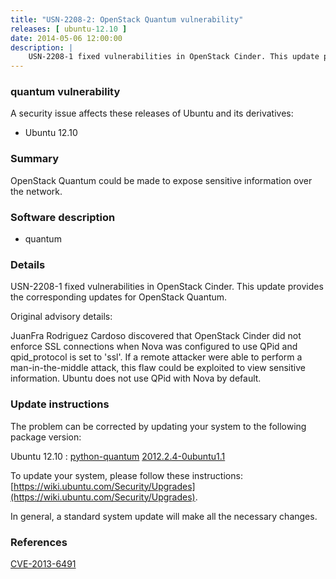 ```yaml
---
title: "USN-2208-2: OpenStack Quantum vulnerability"
releases: [ ubuntu-12.10 ]
date: 2014-05-06 12:00:00
description: |
    USN-2208-1 fixed vulnerabilities in OpenStack Cinder. This update provides the corresponding updates for OpenStack Quantum.
--- 
```

 
### quantum vulnerability

A security issue affects these releases of Ubuntu and its derivatives:

* Ubuntu 12.10

### Summary

OpenStack Quantum could be made to expose sensitive information over the network.

### Software description

* quantum 

### Details

USN-2208-1 fixed vulnerabilities in OpenStack Cinder. This update provides the corresponding updates for OpenStack Quantum.

Original advisory details:

 JuanFra Rodriguez Cardoso discovered that OpenStack Cinder did not enforce SSL connections when Nova was configured to use QPid and qpid_protocol is set to &#39;ssl&#39;. If a remote attacker were able to perform a man-in-the-middle attack, this flaw could be exploited to view sensitive information. Ubuntu does not use QPid with Nova by default. 

### Update instructions

The problem can be corrected by updating your system to the following package version:

Ubuntu 12.10
 : [python-quantum](https://launchpad.net/ubuntu/+source/quantum) <span> [2012.2.4-0ubuntu1.1](https://launchpad.net/ubuntu/+source/quantum/2012.2.4-0ubuntu1.1) </span> 

To update your system, please follow these instructions: [https://wiki.ubuntu.com/Security/Upgrades](https://wiki.ubuntu.com/Security/Upgrades).

In general, a standard system update will make all the necessary changes. 

### References

 [CVE-2013-6491](http://people.ubuntu.com/~ubuntu-security/cve/CVE-2013-6491)
 
